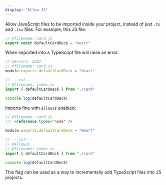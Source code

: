 ```yaml
---
display: "Allow JS"
---
```


Allow JavaScript files to be imported inside your project, instead of just `.ts` and `.tsx` files. For example, this JS file:

```js twoslasher
// @filename: card.js
export const defaultCardDeck = "Heart"
```

When imported into a TypeScript file will raise an error:

```ts twoslasher
// @errors: 2307
// @filename: card.js
module.exports.defaultCardDeck = "Heart"

// ---cut---
// @filename: index.ts
import { defaultCardDeck } from "./card"

console.log(defaultCardDeck)
```

Imports fine with `allowJs` enabled:

```ts twoslasher
// @filename: card.js
/// <reference types="node" />

module.exports.defaultCardDeck = "Heart"

// ---cut---
// @allowJs
// @filename: index.ts
import { defaultCardDeck } from "./card"

console.log(defaultCardDeck)
```

This flag can be used as a way to incrementally add TypeScript files into JS projects.
